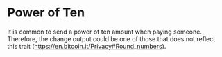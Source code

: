 # Power of Ten

It is common to send a power of ten amount when paying someone. Therefore, the change output could be one of those that does not reflect this trait (<https://en.bitcoin.it/Privacy#Round_numbers>).
